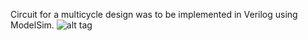 Circuit for a multicycle design was to be implemented in Verilog using ModelSim.
![alt tag](http://i.imgur.com/bj6vc51.png)